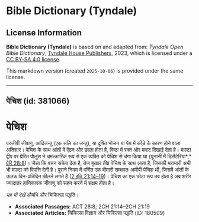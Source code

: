 # Bible Dictionary (Tyndale)

## License Information

**Bible Dictionary (Tyndale)** is based on and adapted from: _Tyndale Open Bible Dictionary_, [Tyndale House Publishers](https://tyndaleopenresources.com/), 2023, which is licensed under a [CC BY-SA 4.0 license](https://creativecommons.org/licenses/by-sa/4.0/legalcode.en).

This markdown version (created `2025-10-06`) is provided under the same license.



--------------------------------

## पेचिश (id: 381066)

पेचिश
=====

परजीवी जीवाणु, आदिजन्तु (एक सलि का जन्तु), या दूषित भोजन या पेय में कीड़े के कारण होने वाला अतिसार। पेचिश के साथ आंतों में ऐंठन और छाला होता है, विष्ठा में रक्त और मवाद दिखाई देता है। माल्टा द्वीप पर प्रेरित पौलुस ने चमत्कारिक रूप से एक व्यक्ति को पेचिश से चंगा किया था (यूनानी में डिसेंटेरिया*,* [प्रेरि 28:8](https://ref.ly/Acts28:8))। जैसा कि वचन संकेत देता है, तेज बुखार तीव्र पेचिश के साथ आता है, जिसकी महामारी अभी भी माल्टा को विपत्ति देती है। पुराने नियम में वर्णित एक बीमारी सम्भवतः अमीबी पेचिश थी, जिसमें आंतों के ऊतक दिन\-प्रतिदिन छीलने लगते हैं ([2 इति 21:14–19](https://ref.ly/2Chr21:14-2Chr21:19))। पेचिश का एक छोटा रूप तब होता है जब शरीर ज्यादातर हानिकारक जीवाणु को सहन करने में सक्षम होता है।

*यह भी देखें* औषधि और चिकित्सा पद्धति।

* **Associated Passages:** ACT 28:8; 2CH 21:14–2CH 21:19
* **Associated Articles:** चिकित्सा विज्ञान और चिकित्सा पद्धति (ID: 180509)

